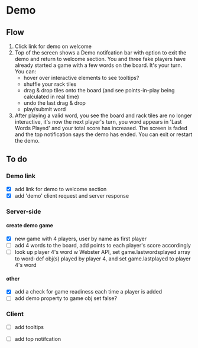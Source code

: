# Demo

## Flow

1. Click link for demo on welcome
2. Top of the screen shows a Demo notifcation bar with option to exit the demo and return to welcome section. You and three fake players have already started a game with a few words on the board. It's your turn. You can:
    - hover over interactive elements to see tooltips?
    - shuffle your rack tiles
    - drag & drop tiles onto the board (and see points-in-play being calculated in real time)
    - undo the last drag & drop
    - play/submit word
3. After playing a valid word, you see the board and rack tiles are no longer interactive, it's now the next player's turn, you word appears in 'Last Words Played' and your total score has increased. The screen is faded and the top notification says the demo has ended. You can exit or restart the demo.


## To do

### Demo link
- [x] add link for demo to welcome section
- [x] add 'demo' client request and server response

### Server-side

#### create demo game
- [x] new game with 4 players, user by name as first player
- [ ] add 4 words to the board, add points to each player's score accordingly
- [ ] look up player 4's word w Webster API, set game.lastwordsplayed array to word-def obj(s) played by player 4, and set game.lastplayed to player 4's word

#### other
- [x] add a check for game readiness each time a player is added
- [ ] add demo property to game obj set false?

### Client
- [ ] add tooltips
- [ ] add top notifcation

